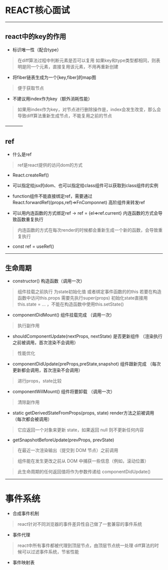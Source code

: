 

# REACT核心面试
___

## react中的key的作用

* 标识唯一性（配合type）

> 在diff算法过程中判断元素是否可以复用
> 如果key和type类型都相同，则表明是同一个元素，直接复用该元素，不用再重新创建

* 将fiber链表生成为一个[key,fiber]的map图

> 便于获取节点

* 不建议用index作为key（额外消耗性能）

> 如果用index作为key，对节点进行删除操作是，index会发生改变，那么会导致diff算法重新生成节点，不能复用之前的节点

————

## ref

* 什么是ref

> ref是react提供的访问dom的方式

* React.createRef() 

* 可以指定给jsx的dom、也可以指定给class组件可以获取到class组件的实例

* function组件不能直接绑定ref，需要通过 React.forwardRef((props,ref)=>FnComponnet) 高阶组件来转发ref

* 可以用内连函数的方式绑定ref -> ref = {el=>ref.current} 内连函数的方式会导致函数重复执行

> 内连函数的方式在每次render的时候都会重新生成一个新的函数，会导致重复执行

* const ref = useRef()  
___

## 生命周期

* constructor() 构造函数（调用一次）

> 组件挂载之前执行
> 为state初始化值 或者绑定事件函数的的this 
> 若要在构造函数中访问this.props 需要先执行super(props)
> 初始化state直接用this.state = ... ，不能在构造函数中使用this.setState()

* componentDidMount() 组件挂载完成 （调用一次）

> 执行副作用

* shouldComponentUpdate(nextProps, nextState) 是否更新组件 （渲染执行之前被调用，首次渲染不会调用）

> 性能优化

* componentDidUpdate(preProps,preState,snapshot) 组件跟新完成 （每次更新都会调用，首次渲染不会调用）

> 进行props，state比较

* componentWillMount() 组件将要卸载 （调用一次）

> 清除副作用

* static getDerivedStateFromProps(props, state) render方法之前被调用（每次都会被调用）

> 它应返回一个对象来更新 state，如果返回 null 则不更新任何内容

* getSnapshotBeforeUpdate(prevProps, prevState)

> 在最近一次渲染输出（提交到 DOM 节点）之前调用

> 组件能在发生更改之前从 DOM 中捕获一些信息（例如，滚动位置）

> 此生命周期的任何返回值将作为参数传递给 componentDidUpdate()

___

# 事件系统

* 合成事件机制

> react针对不同浏览器的事件差异性自己做了一套兼容的事件系统

* 事件代理

> react中所有事件都被代理到顶层节点，由顶层节点统一处理
> diff算法的时候可以过滤事件系统，节省性能

* 事件映射表

> 
